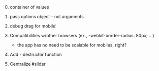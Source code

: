 0. container of values 
1. pass options object - not arguments 

2. debug drag for mobile!
3. Compatibilities w/other browsers (ex., -webkit-border-radius: 80px; ...)
   - the app has no need to be scalable for mobiles, right? 
4. Add - destructor function 
5. Centralize #slider
